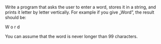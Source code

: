 Write a program that asks the user to enter a word, stores it in a string, and prints it letter by letter vertically. For example if you give „Word”, the result should be:

W
o
r
d

You can assume that the word is never longer than 99 characters.